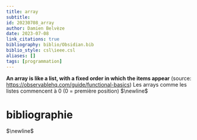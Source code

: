 ```yaml
---
title: array
subtitle:
id: 20230708_array
author: Damien Belvèze
date: 2023-07-08
link_citations: true
bibliography: biblio/Obsidian.bib
biblio_style: csl\ieee.csl
aliases: []
tags: [programmation]
---
```


**An array is like a list, with a fixed order in which the items appear**
(source: https://observablehq.com/guide/functional-basics)
Les arrays comme les listes commencent à 0 (0 = première position)
$\newline$
# bibliographie
$\newline$






